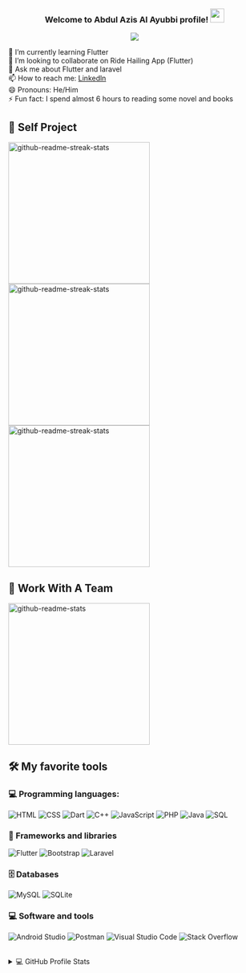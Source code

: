 
<h3 align="center">
  Welcome to Abdul Azis Al Ayubbi profile!
  <img src="https://media.giphy.com/media/hvRJCLFzcasrR4ia7z/giphy.gif" width="28">
</h3>

<p align="center">
  <a href="https://github.com/DenverCoder1/readme-typing-svg"><img src="https://readme-typing-svg.herokuapp.com/?lines=Full-stack%20web%20and%20app%20developer;Self-taught%20UI%2FUX%20Designer;2%2B%20years%20of%20coding%20experience;Always%20learning%20new%20things&font=Fira%20Code&center=true&width=440&height=45&color=B74093Center=true&size=22"></a>
</p>

<!--  🔭 I’m currently working on ... -->
 🌱 I’m currently learning Flutter <br>
  👯 I’m looking to collaborate on Ride Hailing App (Flutter) <br>
  💬 Ask me about Flutter and laravel <br>
  📫 How to reach me: <a href="https://www.linkedin.com/in/abdul-azis-alayubbi/ 
">Linkedln</a><br>
  😄 Pronouns: He/Him <br>
  ⚡ Fun fact: I spend almost 6 hours to reading some novel and books
  
## 📘 Self Project

<p align="left">
 
  
  <a href="https://github.com/Azis202017/exchange-schoolarship">
     <img width="282" src="https://denvercoder1-github-readme-stats.vercel.app/api/pin/?username=Azis202017&repo=exchange-schoolarship&theme=react&bg_color=1F222E&title_color=F85D7F&icon_color=F8D866&hide_border=true&show_icons=false" alt="github-readme-streak-stats">
    
  </a> 
    <a href="https://github.com/Azis202017/good-sleep-app">
     <img width="282" src="https://denvercoder1-github-readme-stats.vercel.app/api/pin/?username=Azis202017&repo=good-sleep-app&theme=react&bg_color=1F222E&title_color=F85D7F&icon_color=F8D866&hide_border=true&show_icons=false" alt="github-readme-streak-stats">
    
  </a> 
  <a href="https://github.com/Azis202017/ncov-tracking">
     <img width="282" src="https://denvercoder1-github-readme-stats.vercel.app/api/pin/?username=Azis202017&repo=ncov-tracking&theme=react&bg_color=1F222E&title_color=F85D7F&icon_color=F8D866&hide_border=true&show_icons=false" alt="github-readme-streak-stats">
    
  </a> 
 
 
  <br/>
</p>

## 📕 Work With A Team

<p align="left">
  <a href="https://github.com/SwingsNFI/Project_Absen_Telkom-2"><img width="282" src="https://denvercoder1-github-readme-stats.vercel.app/api/pin/?username=SwingsNFI&repo=Project_Absen_Telkom-2&theme=react&bg_color=1F222E&title_color=F85D7F&icon_color=F8D866&hide_border=true&show_icons=false" alt="github-readme-stats"></a>
  
</p>

## 🛠️ My favorite tools

### 💻 Programming languages:

<p>
   <img alt="HTML" src="https://img.shields.io/badge/HTML-E34F26.svg?logo=html5&logoColor=white"></a>
   <img alt="CSS" src="https://img.shields.io/badge/CSS-1572B6.svg?logo=css3&logoColor=white"></a>
   <img alt="Dart" src="https://img.shields.io/badge/Dart-15A6C4.svg?logo=dart&logoColor=white">
   <img alt="C++" src="https://custom-icon-badges.herokuapp.com/badge/C++-9C033A.svg?logo=cpp2&logoColor=white">
   <img alt="JavaScript" src="https://img.shields.io/badge/JavaScript-F7DF1E.svg?logo=javascript&logoColor=black">
  <img alt="PHP" src="https://img.shields.io/badge/PHP-777BB4.svg?logo=php&logoColor=white">
   <img alt="Java" src="https://img.shields.io/badge/Java-007396.svg?logo=java&logoColor=white">
   <img alt="SQL" src="https://custom-icon-badges.herokuapp.com/badge/SQL-025E8C.svg?logo=database&logoColor=white">
   
</p>

### 🧰 Frameworks and libraries
<p>
  <img alt="Flutter" src="https://img.shields.io/badge/Flutter-02569B.svg?logo=flutter&logoColor=white">
  <img alt="Bootstrap" src="https://img.shields.io/badge/Bootstrap-7952B3.svg?logo=bootstrap&logoColor=white">
  <img alt="Laravel" src="https://img.shields.io/badge/Laravel-FF2D20.svg?logo=laravel&logoColor=white">
  
</p>

### 🗄️ Databases 
<p>
  <img alt="MySQL" src="https://img.shields.io/badge/MySQL-00f.svg?logo=mysql&logoColor=white">
  <img alt="SQLite" src ="https://img.shields.io/badge/SQLite-07405e.svg?logo=sqlite&logoColor=white">
</p>

### 💻 Software and tools
<p>
<img alt="Android Studio" src="https://img.shields.io/badge/Android%20Studio-008678.svg?logo=android-studio&logoColor=white">
<img alt="Postman" src="https://img.shields.io/badge/Postman-FF6C37?logo=postman&logoColor=white">
<img alt="Visual Studio Code" src="https://img.shields.io/badge/Visual%20Studio%20Code-0078d7.svg?logo=visual-studio-code&logoColor=white">
<img alt="Stack Overflow" src="https://img.shields.io/badge/-Stack%20Overflow-FE7A16?logo=stack-overflow&logoColor=white">
  
</p>
<br>


<details> 
  <summary>💻 GitHub Profile Stats</summary>
  <br/>
    <img alt="Abdul Azis Al Ayubbi github. stats" src="https://github-readme-stats.vercel.app/api/?username=Azis202017&show_icons=true&count_private=true&theme=react&hide_border=true&bg_color=1F222E&title_color=F85D7F&icon_color=F8D866" height="192px"/>

   <img title="🔥 Get streak stats for your profile at git.io/streak-stats" alt="DenverCoder1's streak" src="https://github-readme-streak-stats.herokuapp.com/?user=Azis202017&theme=monokai-metallian&hide_border=true"/>
   <img alt="Abdul Azis Al Ayubbi github. Stats" src="https://github-readme-stats.vercel.app/api/top-langs/?username=Azis202017&langs_count=8&layout=compact&theme=react&hide_border=true&bg_color=1F222E&title_color=F85D7F&icon_color=F8D866&hide=Jupyter%20Notebook" height="192px"/>
  
 
  
</details>

